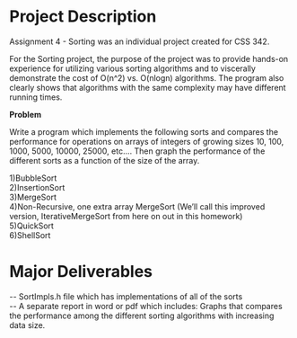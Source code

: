 # Project Description
Assignment 4 - Sorting was an individual project created for CSS 342.

For the Sorting project, the purpose of the project was to provide hands-on experience for utilizing various sorting algorithms and to viscerally demonstrate the cost
of O(n^2) vs. O(nlogn) algorithms. The program also clearly shows that algorithms with the same complexity may have different running times.

**Problem**

Write a program which implements the following sorts and compares the performance for operations on arrays of integers of growing sizes 10, 100, 1000, 5000, 10000, 25000, 
etc....  Then graph the performance of the different sorts as a function of the size of the array.

1)BubbleSort\
2)InsertionSort\
3)MergeSort\
4)Non-Recursive, one extra array MergeSort (We’ll call this improved version, IterativeMergeSort from here on out in this homework)\
5)QuickSort\
6)ShellSort


# Major Deliverables

-- SortImpls.h file which has implementations of all of the sorts\
-- A separate report in word or pdf which includes:  Graphs that compares the performance among the different sorting algorithms with increasing data size.
